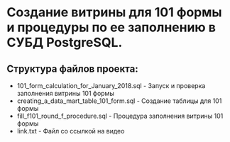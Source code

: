 # Создание витрины для 101 формы и процедуры по ее заполнению в СУБД PostgreSQL. 

## Структура файлов проекта:

* 101_form_calculation_for_January_2018.sql - Запуск и проверка заполнения витрины 101 формы
* creating_a_data_mart_table_101_form.sql - Создание таблицы для 101 формы
* fill_f101_round_f_procedure.sql - Процедура заполнения витрины 101 формы
* link.txt - Файл со ссылкой на видео
